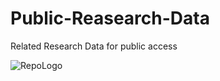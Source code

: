 # Public-Reasearch-Data
Related Research Data for public access

![RepoLogo](https://user-images.githubusercontent.com/102199288/159617948-b29b8bfe-0010-4647-a0ac-6159fd51cc53.png)
